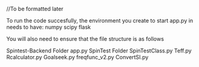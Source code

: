 //To be formatted later

To run the code succesfully, the environment you create to start app.py in
needs to have:
numpy
scipy
flask

You will also need to ensure that the file structure is as follows

Spintest-Backend Folder
    app.py
    SpinTest Folder
        SpinTestClass.py
        Teff.py
        Rcalculator.py
        Goalseek.py
        freqfunc_v2.py
        ConvertSI.py

